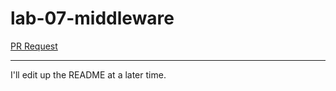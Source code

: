 # lab-07-middleware
[PR Request](https://github.com/liz-kavalski-401-advanced-javascript/lab-07-middleware/pull/2/commits/f531ffc7c2ae55159f888656793043422a87137d)

-----------------------
I'll edit up the README at a later time.
